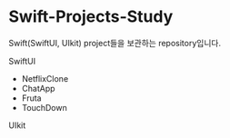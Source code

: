 # Swift-Projects-Study

Swift(SwiftUI, UIkit) project들을 보관하는 repository입니다.
 
SwiftUI
- NetflixClone
- ChatApp
- Fruta
- TouchDown

UIkit
